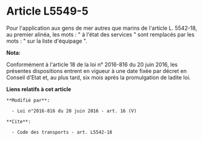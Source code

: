 # Article L5549-5

Pour l'application aux gens de mer autres que marins de l'article L. 5542-18, au premier alinéa, les mots : " à l'état des
services " sont remplacés par les mots : " sur la liste d'équipage ".

**Nota:**

Conformément à l'article 18 de la loi n° 2016-816 du 20 juin 2016, les présentes dispositions entrent en vigueur à une date
fixée par décret en Conseil d'Etat et, au plus tard, six mois après la promulgation de ladite loi.

**Liens relatifs à cet article**

	**Modifié par**:

	  - Loi n°2016-816 du 20 juin 2016 - art. 16 (V)

	**Cite**:

	  - Code des transports - art. L5542-18
